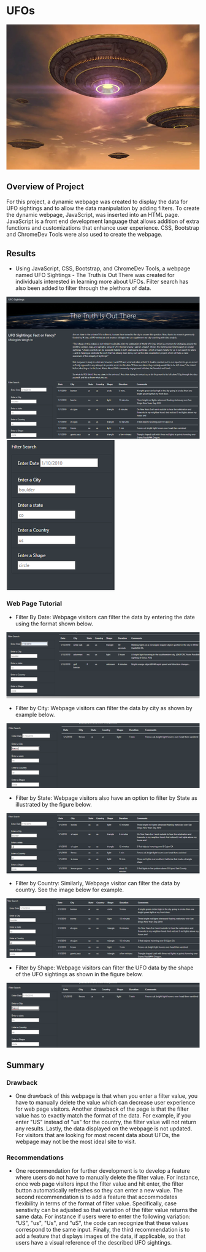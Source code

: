 # UFOs
![UFO Snapshot](https://github.com/kntln/UFOs/blob/main/figures/UFO.png)

## Overview of Project
For this project, a dynamic webpage was created to display the data for UFO sightings and to allow the data manipulation by adding filters. To create the dynamic webpage, JavaScript, was inserted into an HTML page. JavaScript is a front end development language that allows addition of extra functions and customizations that enhance user experience. CSS, Bootstrap and ChromeDev Tools were also used to create the webpage.

## Results
 - Using JavaScript, CSS, Bootstrap, and ChromeDev Tools, a webpage named UFO Sightings - The Truth is Out There was created for individuals interested in learning more about UFOs. Filter search has also been added to filter through the plethora of data.

![Full Webpage](https://github.com/kntln/UFOs/blob/main/figures/full_webpage.png)
![Filter Search](https://github.com/kntln/UFOs/blob/main/figures/filter_search.png)

### Web Page Tutorial
- Filter By Date: Webpage visitors can filter the data by entering the date using the format shown below. 

![Filter by Date](https://github.com/kntln/UFOs/blob/main/figures/filer_by_date.png)

- Filter by City: Webpage visitors can filter the data by city as shown by example below.

![Filter by City](https://github.com/kntln/UFOs/blob/main/figures/filter_by_city.png)

- Filter by State: Webpage visitors also have an option to filter by State as illustrated by the figure below.

![Filter by State](https://github.com/kntln/UFOs/blob/main/figures/filter_by_state.png)

- Filter by Country: Similarly, Webpage visitor can filter the data by country. See the image below for example. 

![Filter by Country](https://github.com/kntln/UFOs/blob/main/figures/filter_by_country.png)

- Filter by Shape: Webpage visitors can filter the UFO data by the shape of the UFO sightings as shown in the figure below.

![Filter by Shape](https://github.com/kntln/UFOs/blob/main/figures/filter_by_city.png)


## Summary
### Drawback
- One drawback of this webpage is that when you enter a filter value, you have to manually delete the value which can decrease user experience for web page visitors. Another drawback of the page is that the filter value has to exactly match the format of the data. For example, if you enter "US" instead of "us" for the country, the filter value will not return any results. Lastly, the data displayed on the webpage is not updated. For visitors that are looking for most recent data about UFOs, the webpage may not be the most ideal site to visit. 

### Recommendations
- One recommendation for further development is to develop a feature where users do not have to manually delete the filter value. For instance, once web page visitors input the filter value and hit enter, the filter button automatically refreshes so they can enter a new value. The second recommendation is to add a feature that accommodates flexibility in terms of the format of filter value. Specifically, case senstivity can be adjusted so that variation of the filter value returns the same data. For instance if users were to enter the following variation: "US", "us", "Us", and "uS", the code can recognize that these values correspond to the same input. 
Finally, the third recommendation is to add a feature that displays images of the data, if applicable, so that users have a visual reference of the described UFO sightings. 

